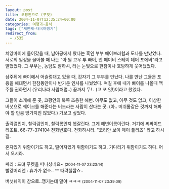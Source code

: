 ```yaml
---
layout: post
title: 코팡안으로 (푸켓)
date: 2004-11-07T12:35:24+00:00
categories: 여행과-음식
tags: ["세번째-태국여행기"]
redirect_from:
  - /535
---
```


치앙마이에 들어갔을 때, 남아공에서 왔다는 흑인 부부 에이브러험과 도나를 만났었다. 서로의 일정을 물어볼 때 나는 "아 윌 고우 투 빠이, 앤 메이비 스테이 데어 포에버"라고 말했었다. 그 부부는, 농담도 잘하셔, 라는 눈빛으로 한참이나 호탕하게 웃어댔었다.

삼주뒤에 빠이에서 어슬렁대고 있을 때, 갑자기 그 부부를 만났다. 나를 만난 그들은 포옹을 해대면서 한참동안이나 반가운 인사를 나눴었다. 며칠 후에 내가 빠이를 나올때 맥주를 권하면서 (우리나라 사람처럼..) 끝까지 무! . (고 포 잇!)이라고 했었다.

그들이 소개해 준 곳, 코팡안의 북쪽 조용한 해변. 아무도 없고, 아무 것도 없고, 이상한 버섯으로 쉐이크를 해준다는 버드라는 사람이 산다는 곳. (아.. 머쉬롬같은 것까지 해봐야 할 만큼 망가지진 않았다.) 가보고 싶었다.

촐락럼인지, 찰럭람인지, 찰럭롬인지 헷갈린다. 그게 해변이름이란다. 거기에 씨싸이드리조트. 66-77-374104 전화번호다. 전화하시라. "코리안 보이 제이 플리즈" 라고 하시길.

혼자있기 위함이기도 하고, 떨어져있기 위함이기도 하고, 기다리기 위함이기도 하다. 어서 오시라.
<div id=comments>
<div class=comment>
<!--- cmt:901 --->
<!--- mail: --->
<!--- parent:0 --->
쎄리 : 
드뎌 푸켓을 떠나셨네요~
 <small>(2004-11-07 23:23:14)</small>
</div>
<div class=comment>
<!--- cmt:902 --->
<!--- mail: --->
<!--- parent:0 --->
빨강머리앤 : 
휴가가 없소..
^^ 때려칠깝쇼..

버섯쉐익이 참으로..땡기는데 말야 ㅋㅋㅋ
 <small>(2004-11-07 23:39:09)</small>
</div>
</div>
